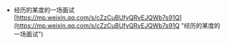 - 经历的某度的一场面试<br>[https://mp.weixin.qq.com/s/cZzCuBUfyQRvEJQWb7s91Q](https://mp.weixin.qq.com/s/cZzCuBUfyQRvEJQWb7s91Q "经历的某度的一场面试")